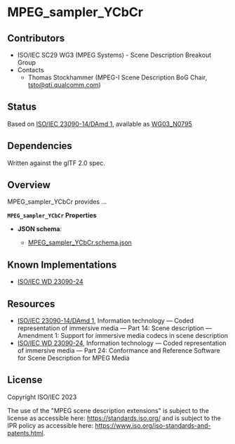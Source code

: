 # MPEG_sampler_YCbCr

## Contributors

* ISO/IEC SC29 WG3 (MPEG Systems) - Scene Description Breakout Group
* Contacts
  * Thomas Stockhammer (MPEG-I Scene Description BoG Chair, tsto@qti.qualcomm.com)

## Status

Based on [ISO/IEC 23090-14/DAmd 1](https://www.iso.org/standard/84769.html), available as [WG03_N0795](https://mpeg.expert/live/nextcloud/index.php/s/f9TY6TBDGxXkMjS)

## Dependencies

Written against the glTF 2.0 spec.

## Overview

MPEG_sampler_YCbCr provides ... 

**`MPEG_sampler_YCbCr` Properties**

* **JSON schema**: 

  * [MPEG_sampler_YCbCr.schema.json](./schema/MPEG_sampler_YCbCr.schema.json)

## Known Implementations

* [ISO/IEC WD 23090-24](https://www.iso.org/standard/83696.html)

## Resources

* [ISO/IEC 23090-14/DAmd 1](https://www.iso.org/standard/84769.html), Information technology — Coded representation of immersive media — Part 14: Scene description — Amendment 1: Support for immersive media codecs in scene description 
* [ISO/IEC WD 23090-24](https://www.iso.org/standard/83696.html), Information technology — Coded representation of immersive media — Part 24: Conformance and Reference Software for Scene Description for MPEG Media

## License

Copyright ISO/IEC 2023

The use of the "MPEG scene description extensions" is subject to the license as accessible here: https://standards.iso.org/ and is subject to the IPR policy as accessible here: https://www.iso.org/iso-standards-and-patents.html.
